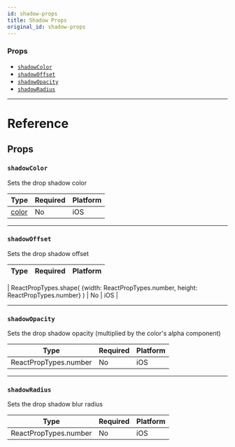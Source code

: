 ```yaml
---
id: shadow-props
title: Shadow Props
original_id: shadow-props
---
```


### Props

- [`shadowColor`](shadow-props.md#shadowcolor)
- [`shadowOffset`](shadow-props.md#shadowoffset)
- [`shadowOpacity`](shadow-props.md#shadowopacity)
- [`shadowRadius`](shadow-props.md#shadowradius)

---

# Reference

## Props

### `shadowColor`

Sets the drop shadow color

| Type               | Required | Platform |
| ------------------ | -------- | -------- |
| [color](colors.md) | No       | iOS      |

---

### `shadowOffset`

Sets the drop shadow offset

| Type | Required | Platform |
| ---- | -------- | -------- |


| ReactPropTypes.shape( {width: ReactPropTypes.number, height: ReactPropTypes.number} ) | No | iOS |

---

### `shadowOpacity`

Sets the drop shadow opacity (multiplied by the color's alpha component)

| Type                  | Required | Platform |
| --------------------- | -------- | -------- |
| ReactPropTypes.number | No       | iOS      |

---

### `shadowRadius`

Sets the drop shadow blur radius

| Type                  | Required | Platform |
| --------------------- | -------- | -------- |
| ReactPropTypes.number | No       | iOS      |
